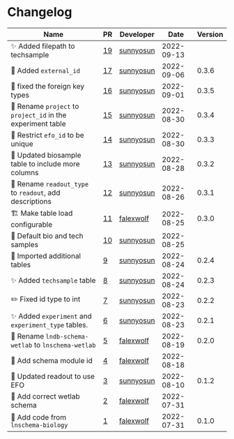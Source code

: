 # Changelog

<!-- prettier-ignore -->
Name | PR | Developer | Date | Version
--- | --- | --- | --- | ---
✨ Added filepath to techsample | [19](https://github.com/laminlabs/lnschema-wetlab/pull/19) | [sunnyosun](https://github.com/sunnyosun) | 2022-09-13 |
🎨 Added `external_id` | [17](https://github.com/laminlabs/lnschema-wetlab/pull/17) | [sunnyosun](https://github.com/sunnyosun) | 2022-09-06 | 0.3.6
🐛 fixed the foreign key types | [16](https://github.com/laminlabs/lnschema-wetlab/pull/16) | [sunnyosun](https://github.com/sunnyosun) | 2022-09-01 | 0.3.5
🚚 Rename `project` to `project_id` in the experiment table | [15](https://github.com/laminlabs/lnschema-wetlab/pull/15) | [sunnyosun](https://github.com/sunnyosun) | 2022-08-30 | 0.3.4
🎨 Restrict `efo_id` to be unique | [14](https://github.com/laminlabs/lnschema-wetlab/pull/14) | [sunnyosun](https://github.com/sunnyosun) | 2022-08-30 | 0.3.3
🎨 Updated biosample table to include more columns | [13](https://github.com/laminlabs/lnschema-wetlab/pull/13) | [sunnyosun](https://github.com/sunnyosun) | 2022-08-28 | 0.3.2
🚚 Rename `readout_type` to `readout`, add descriptions | [12](https://github.com/laminlabs/lnschema-wetlab/pull/12) | [sunnyosun](https://github.com/sunnyosun) | 2022-08-26 | 0.3.1
🏗️ Make table load configurable | [11](https://github.com/laminlabs/lnschema-wetlab/pull/11) | [falexwolf](https://github.com/falexwolf) | 2022-08-25 | 0.3.0
🎨 Default bio and tech samples | [10](https://github.com/laminlabs/lnschema-wetlab/pull/10) | [sunnyosun](https://github.com/sunnyosun) | 2022-08-25 |
🐛 Imported additional tables | [9](https://github.com/laminlabs/lnschema-wetlab/pull/9) | [sunnyosun](https://github.com/sunnyosun) | 2022-08-24 | 0.2.4
✨ Added `techsample` table | [8](https://github.com/laminlabs/lnschema-wetlab/pull/8) | [sunnyosun](https://github.com/sunnyosun) | 2022-08-24 | 0.2.3
✏️ Fixed id type to int | [7](https://github.com/laminlabs/lnschema-wetlab/pull/7) | [sunnyosun](https://github.com/sunnyosun) | 2022-08-23 | 0.2.2
✨ Added `experiment` and `experiment_type` tables. | [6](https://github.com/laminlabs/lnschema-wetlab/pull/6) | [sunnyosun](https://github.com/sunnyosun) | 2022-08-23 | 0.2.1
🚚 Rename `lndb-schema-wetlab` to `lnschema-wetlab` | [5](https://github.com/laminlabs/lnschema-wetlab/pull/5) | [falexwolf](https://github.com/falexwolf) | 2022-08-19 | 0.2.0
🔧 Add schema module id | [4](https://github.com/laminlabs/lnschema-wetlab/pull/4) | [falexwolf](https://github.com/falexwolf) | 2022-08-18 |
🎨 Updated readout to use EFO | [3](https://github.com/laminlabs/lnschema-wetlab/pull/3) | [sunnyosun](https://github.com/sunnyosun) | 2022-08-10 | 0.1.2
🐛 Add correct wetlab schema | [2](https://github.com/laminlabs/lnschema-wetlab/pull/2) | [falexwolf](https://github.com/falexwolf) | 2022-07-31 |
🚚 Add code from `lnschema-biology` | [1](https://github.com/laminlabs/lnschema-wetlab/pull/1) | [falexwolf](https://github.com/falexwolf) | 2022-07-31 | 0.1.0
